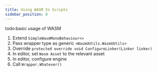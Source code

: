 ```yaml
---
title: Using WASM In Scripts
sidebar_position: 0
---
```


todo:basic usage of WASM

1. Extend `SimpleWasmMonoBehaviour<>`
2. Pass wrapper type as generic `<WasmUUtils.WasmUUtils>`
3. Override `protected override void ConfigureLinker(Linker linker)`
4. In editor, set `Wasm Asset` to the relevant asset
5. In editor, configure engine
6. Call `Wrapper.Whatever()`